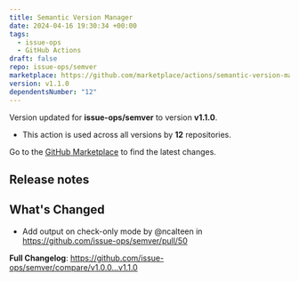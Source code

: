 ```yaml
---
title: Semantic Version Manager
date: 2024-04-16 19:30:34 +00:00
tags:
  - issue-ops
  - GitHub Actions
draft: false
repo: issue-ops/semver
marketplace: https://github.com/marketplace/actions/semantic-version-manager
version: v1.1.0
dependentsNumber: "12"
---
```



Version updated for **issue-ops/semver** to version **v1.1.0**.
- This action is used across all versions by **12** repositories.

Go to the [GitHub Marketplace](https://github.com/marketplace/actions/semantic-version-manager) to find the latest changes.

## Release notes

## What's Changed
* Add output on check-only mode by @ncalteen in https://github.com/issue-ops/semver/pull/50


**Full Changelog**: https://github.com/issue-ops/semver/compare/v1.0.0...v1.1.0
